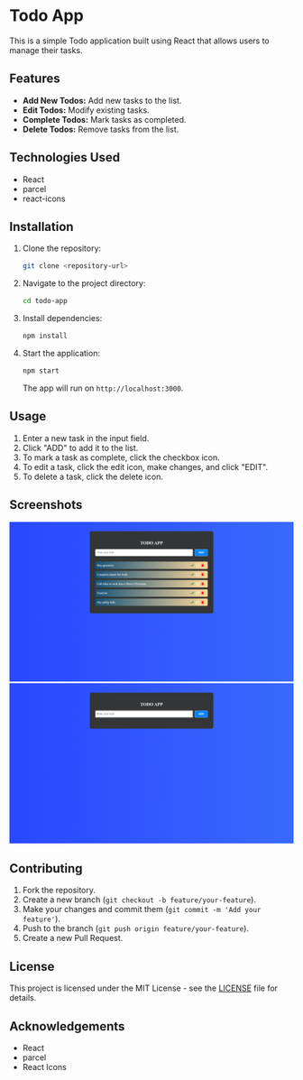 # Todo App

This is a simple Todo application built using React that allows users to manage their tasks.

## Features

- **Add New Todos:** Add new tasks to the list.
- **Edit Todos:** Modify existing tasks.
- **Complete Todos:** Mark tasks as completed.
- **Delete Todos:** Remove tasks from the list.

## Technologies Used

- React
- parcel
- react-icons
## Installation

1. Clone the repository:

    ```bash
    git clone <repository-url>
    ```

2. Navigate to the project directory:

    ```bash
    cd todo-app
    ```

3. Install dependencies:

    ```bash
    npm install
    ```

4. Start the application:

    ```bash
    npm start
    ```

    The app will run on `http://localhost:3000`.

## Usage

1. Enter a new task in the input field.
2. Click "ADD" to add it to the list.
3. To mark a task as complete, click the checkbox icon.
4. To edit a task, click the edit icon, make changes, and click "EDIT".
5. To delete a task, click the delete icon.

## Screenshots

![Todo App - Adding a Todo](./screenshots/Screenshot%20(1).png)
![Todo App - Completed Todos](./screenshots/Screenshot%20(2).png)

## Contributing

1. Fork the repository.
2. Create a new branch (`git checkout -b feature/your-feature`).
3. Make your changes and commit them (`git commit -m 'Add your feature'`).
4. Push to the branch (`git push origin feature/your-feature`).
5. Create a new Pull Request.

## License

This project is licensed under the MIT License - see the [LICENSE](LICENSE) file for details.

## Acknowledgements

- React
- parcel
- React Icons
